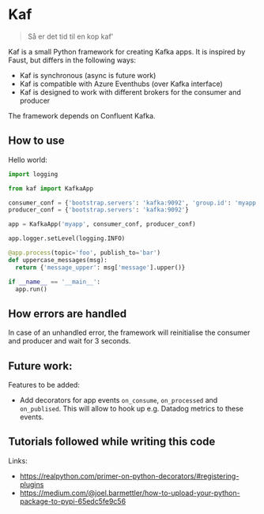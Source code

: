 # Kaf

> Så er det tid til en kop kaf'

Kaf is a small Python framework for creating Kafka apps. It is inspired by Faust, but differs in the following ways:

- Kaf is synchronous (async is future work)
- Kaf is compatible with Azure Eventhubs (over Kafka interface)
- Kaf is designed to work with different brokers for the consumer and producer

The framework depends on Confluent Kafka.

## How to use

Hello world:

```python
import logging

from kaf import KafkaApp

consumer_conf = {'bootstrap.servers': 'kafka:9092', 'group.id': 'myapp'}
producer_conf = {'bootstrap.servers': 'kafka:9092'}

app = KafkaApp('myapp', consumer_conf, producer_conf)

app.logger.setLevel(logging.INFO)

@app.process(topic='foo', publish_to='bar')
def uppercase_messages(msg):
  return {'message_upper': msg['message'].upper()}

if __name__ == '__main__':
  app.run()
```

## How errors are handled

In case of an unhandled error, the framework will reinitialise the consumer and producer
and wait for 3 seconds.

## Future work:

Features to be added:

- Add decorators for app events `on_consume`, `on_processed` and `on_publised`. This will allow to hook up e.g. Datadog metrics to these events.

## Tutorials followed while writing this code

Links:

- https://realpython.com/primer-on-python-decorators/#registering-plugins
- https://medium.com/@joel.barmettler/how-to-upload-your-python-package-to-pypi-65edc5fe9c56
